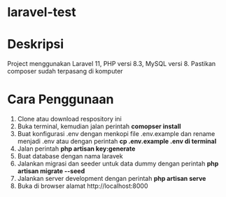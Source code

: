 # laravel-test

# Deskripsi
Project menggunakan Laravel 11, PHP versi 8.3, MySQL versi 8. Pastikan composer sudah terpasang di komputer
# Cara Penggunaan
<ol>
<li>Clone atau download respository ini</li>
<li>Buka terminal, kemudian jalan perintah <b>comopser install</b></li>
<li>Buat konfigurasi .env dengan menkopi file .env.example dan rename menjadi .env atau dengan perintah <b>cp .env.example .env di terminal</b></li>
<li>Jalan perintah <b>php artisan key:generate</b></li>
<li>Buat database dengan nama laravek</li>
<li>Jalankan migrasi dan seeder untuk data dummy dengan perintah <b>php artisan migrate --seed</b></li>
<li>Jalankan server development dengan perintah <b>php artisan serve</b></li>
<li>Buka di browser alamat http://localhost:8000</li>
</ol>